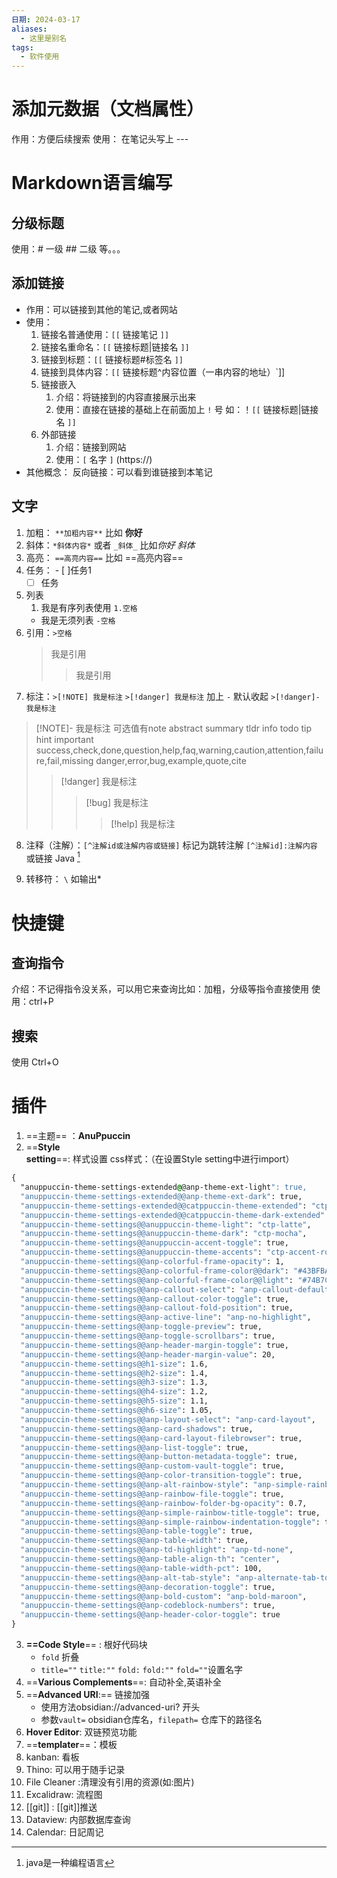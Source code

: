```yaml
---
日期: 2024-03-17
aliases:
  - 这里是别名
tags:
  - 软件使用
---
```


# 添加元数据（文档属性）
作用：方便后续搜索
使用： 在笔记头写上 ---


# Markdown语言编写

## 分级标题
使用：# 一级 ## 二级 等。。。 
## 添加链接
- 作用：可以链接到其他的笔记,或者网站
- 使用：
	1. 链接名普通使用：`[[` 链接笔记 `]]`
	2. 链接名重命名：`[[` 链接标题|链接名 `]]`
	3. 链接到标题：`[[` 链接标题#标签名 `]]`
	4. 链接到具体内容：`[[` 链接标题^内容位置（一串内容的地址）`]]
	5. 链接嵌入
		1. 介绍：将链接到的内容直接展示出来
		2. 使用：直接在链接的基础上在前面加上 `!` 号 如：！`[[` 链接标题|链接名 `]]`
	6. 外部链接
		1. 介绍：链接到网站
		2. 使用：`[` 名字 `]` (https://)
- 其他概念：
	反向链接：可以看到谁链接到本笔记

## 文字
1. 加粗： `**加粗内容**`  比如 **你好**
2. 斜体：`*斜体内容*` 或者 `_斜体_` 比如*你好* _斜体_
3. 高亮： `==高亮内容==` 比如 ==高亮内容==
4. 任务： - [ ]任务1
	- [ ] 任务
5. 列表
	1. 我是有序列表使用 `1.空格`
	- 我是无须列表 `-空格`
6. 引用：`>空格`
	>我是引用
	>>我是引用
7. 标注：`>[!NOTE] 我是标注` `>[!danger] 我是标注` 加上 `-` 默认收起 `>[!danger]- 我是标注`
>[!NOTE]- 我是标注
>可选值有note abstract summary tldr info todo tip hint important
>success,check,done,question,help,faq,warning,caution,attention,failure,fail,missing
>danger,error,bug,example,quote,cite
> >[!danger] 我是标注
> >>[!bug] 我是标注
> >>>[!help] 我是标注

8. 注释（注解）：`[^注解id或注解内容或链接]` 标记为跳转注解 `[^注解id]:注解内容` 或链接
	Java [^1]

[^1]:java是一种编程语言

9. 转移符： `\`  如输出\*
# 快捷键
## 查询指令
介绍：不记得指令没关系，可以用它来查询比如：加粗，分级等指令直接使用
使用：ctrl+P

## 搜索
使用 Ctrl+O



# 插件

1. ==主题== ：**AnuPpuccin**
2. ==**Style setting**==: 样式设置 
	css样式：（在设置Style setting中进行import）
```css fold:CSS代码
{
  "anuppuccin-theme-settings-extended@@anp-theme-ext-light": true,
  "anuppuccin-theme-settings-extended@@anp-theme-ext-dark": true,
  "anuppuccin-theme-settings-extended@@catppuccin-theme-extended": "ctp-atom-light",
  "anuppuccin-theme-settings-extended@@catppuccin-theme-dark-extended": "ctp-atom-dark",
  "anuppuccin-theme-settings@@anuppuccin-theme-light": "ctp-latte",
  "anuppuccin-theme-settings@@anuppuccin-theme-dark": "ctp-mocha",
  "anuppuccin-theme-settings@@anuppuccin-accent-toggle": true,
  "anuppuccin-theme-settings@@anuppuccin-theme-accents": "ctp-accent-rosewater",
  "anuppuccin-theme-settings@@anp-colorful-frame-opacity": 1,
  "anuppuccin-theme-settings@@anp-colorful-frame-color@@dark": "#43BFBA",
  "anuppuccin-theme-settings@@anp-colorful-frame-color@@light": "#74B7C4",
  "anuppuccin-theme-settings@@anp-callout-select": "anp-callout-default",
  "anuppuccin-theme-settings@@anp-callout-color-toggle": true,
  "anuppuccin-theme-settings@@anp-callout-fold-position": true,
  "anuppuccin-theme-settings@@anp-active-line": "anp-no-highlight",
  "anuppuccin-theme-settings@@anp-toggle-preview": true,
  "anuppuccin-theme-settings@@anp-toggle-scrollbars": true,
  "anuppuccin-theme-settings@@anp-header-margin-toggle": true,
  "anuppuccin-theme-settings@@anp-header-margin-value": 20,
  "anuppuccin-theme-settings@@h1-size": 1.6,
  "anuppuccin-theme-settings@@h2-size": 1.4,
  "anuppuccin-theme-settings@@h3-size": 1.3,
  "anuppuccin-theme-settings@@h4-size": 1.2,
  "anuppuccin-theme-settings@@h5-size": 1.1,
  "anuppuccin-theme-settings@@h6-size": 1.05,
  "anuppuccin-theme-settings@@anp-layout-select": "anp-card-layout",
  "anuppuccin-theme-settings@@anp-card-shadows": true,
  "anuppuccin-theme-settings@@anp-card-layout-filebrowser": true,
  "anuppuccin-theme-settings@@anp-list-toggle": true,
  "anuppuccin-theme-settings@@anp-button-metadata-toggle": true,
  "anuppuccin-theme-settings@@anp-custom-vault-toggle": true,
  "anuppuccin-theme-settings@@anp-color-transition-toggle": true,
  "anuppuccin-theme-settings@@anp-alt-rainbow-style": "anp-simple-rainbow-color-toggle",
  "anuppuccin-theme-settings@@anp-rainbow-file-toggle": true,
  "anuppuccin-theme-settings@@anp-rainbow-folder-bg-opacity": 0.7,
  "anuppuccin-theme-settings@@anp-simple-rainbow-title-toggle": true,
  "anuppuccin-theme-settings@@anp-simple-rainbow-indentation-toggle": true,
  "anuppuccin-theme-settings@@anp-table-toggle": true,
  "anuppuccin-theme-settings@@anp-table-width": true,
  "anuppuccin-theme-settings@@anp-td-highlight": "anp-td-none",
  "anuppuccin-theme-settings@@anp-table-align-th": "center",
  "anuppuccin-theme-settings@@anp-table-width-pct": 100,
  "anuppuccin-theme-settings@@anp-alt-tab-style": "anp-alternate-tab-toggle",
  "anuppuccin-theme-settings@@anp-decoration-toggle": true,
  "anuppuccin-theme-settings@@anp-bold-custom": "anp-bold-maroon",
  "anuppuccin-theme-settings@@anp-codeblock-numbers": true,
  "anuppuccin-theme-settings@@anp-header-color-toggle": true
}
```
3. **==Code Style**== : 根好代码块
	- `fold` 折叠
	- `title=""` `title:""` `fold:` `fold:""` `fold=""`设置名字
4. ==**Various Complements**==: 自动补全,英语补全
5. ==**Advanced URI**:== 链接加强
	- 使用方法obsidian://advanced-uri? 开头
	- 参数`vault=` obsidian仓库名，`filepath=` 仓库下的路径名
6. **Hover Editor**: 双链预览功能
7. ==**templater**==：模板
8. kanban: 看板
9. Thino: 可以用于随手记录
10. File Cleaner :清理没有引用的资源(如:图片)
11. Excalidraw: 流程图
12. [[git]] : [[git]]推送
13. Dataview:  内部数据库查询
14. Calendar: 日記周记